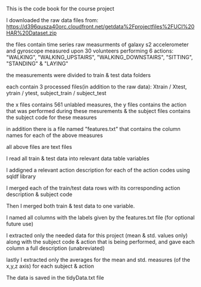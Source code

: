 This is the code book for the course project

I downloaded the raw data files from: https://d396qusza40orc.cloudfront.net/getdata%2Fprojectfiles%2FUCI%20HAR%20Dataset.zip

the files contain  time series raw measurments of galaxy s2 accelerometer and gyroscope 
measured upon 30 volunteers performing 6 actions: 
"WALKING", "WALKING_UPSTAIRS", "WALKING_DOWNSTAIRS", "SITTING", "STANDING" & "LAYING"

the measurements were divided to train & test data folders

each contain 3 processed files(in addition to the raw data): Xtrain / Xtest, ytrain / ytest, subject_train / subject_test

the x files contains 561 unlabled measures, the y files contains the action that was performed during these mesurements
& the subject files contains the subject code for these measures

in addition there is a file named "features.txt" that contains the column names for each of the above measures

all above files are text files

I read all train & test data into relevant data table variables

I addigned a relevant action description for each of the action codes using sqldf library

I merged each of the train/test data rows with its corresponding action description & subject code

Then I merged both train & test data to one variable.

I named all columns with the labels given by the features.txt file (for optional future use)

I extracted only the needed data for this project (mean & std. values only) 
along with the subject code & action that is being performed, and gave each column a full description (unabreviated)

lastly I extracted only the averages for the mean and std. measures (of the x,y,z axis) for each subject & action

The data is saved in the tidyData.txt file




